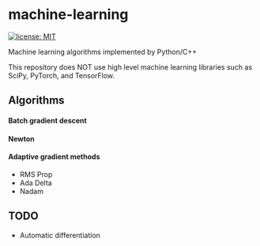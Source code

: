 machine-learning
===
[![license: MIT](https://img.shields.io/badge/license-MIT-yellow.svg)](https://github.com/izumo27/machine-learning/blob/master/LICENSE)

Machine learning algorithms implemented by Python/C++  

This repository does NOT use high level machine learning libraries such as SciPy, PyTorch, and TensorFlow.

## Algorithms

#### Batch gradient descent

#### Newton

#### Adaptive gradient methods
- RMS Prop
- Ada Delta
- Nadam

## TODO

- Automatic differentiation
